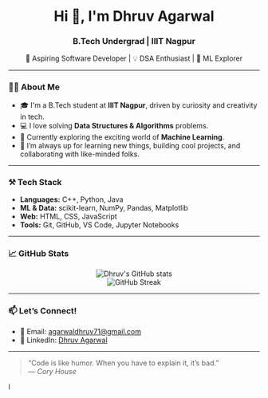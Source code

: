 <h1 align="center">Hi 👋, I'm Dhruv Agarwal</h1>
<h3 align="center">B.Tech Undergrad | IIIT Nagpur</h3>

<p align="center">
  🚀 Aspiring Software Developer | 💡 DSA Enthusiast | 🤖 ML Explorer  
</p>

---

### 👨‍💻 About Me

- 🎓 I'm a B.Tech student at **IIIT Nagpur**, driven by curiosity and creativity in tech.  
- 💻 I love solving **Data Structures & Algorithms** problems.  
- 🤖 Currently exploring the exciting world of **Machine Learning**.  
- 🚀 I’m always up for learning new things, building cool projects, and collaborating with like-minded folks.

---

### ⚒️ Tech Stack

- **Languages:** C++, Python, Java  
- **ML & Data:** scikit-learn, NumPy, Pandas, Matplotlib  
- **Web:** HTML, CSS, JavaScript  
- **Tools:** Git, GitHub, VS Code, Jupyter Notebooks

---

### 📈 GitHub Stats

<p align="center">
  <img src="https://github-readme-stats.vercel.app/api?username=dhruv-agarwal&show_icons=true&theme=radical" alt="Dhruv's GitHub stats" />
  <br/>
  <img src="https://github-readme-streak-stats.herokuapp.com/?user=dhruv-agarwal&theme=radical" alt="GitHub Streak" />
</p>

---

### 📫 Let’s Connect!

- 📧 Email: agarwaldhruv71@gmail.com  
- 💼 LinkedIn: [Dhruv Agarwal]([https://www.linkedin.com/in/dhruv-agarwal](https://www.linkedin.com/in/dhruv-agarwal-586564262/))  

---

> “Code is like humor. When you have to explain it, it’s bad.”  
> — *Cory House*

l
